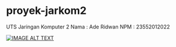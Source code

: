 # proyek-jarkom2
UTS Jaringan Komputer 2
Nama : Ade Ridwan
NPM  : 23552012022

[![IMAGE ALT TEXT](http://img.youtube.com/vi/YOUTUBE_VIDEO_ID_HERE/0.jpg)](http://www.youtube.com/watch?v=YOUTUBE_VIDEO_ID_HERE "Video Title")
